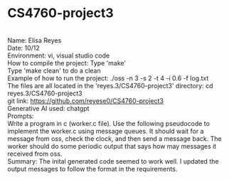 # CS4760-project3
<br>Name: Elisa Reyes
<br>Date: 10/12
<br>Environment: vi, visual studio code
<br>How to compile the project: Type 'make'
<br>Type 'make clean' to do a clean
<br> Example of how to run the project: ./oss -n 3 -s 2 -t 4 -i 0.6 -f log.txt
<br>The files are all located in the 'reyes.3/CS4760-project3' directory: cd reyes.3/CS4760-project3
<br> git link: https://github.com/reyese0/CS4760-project3
<br>Generative AI used: chatgpt
<br>Prompts:
<br>Write a program in c (worker.c file). Use the following pseudocode to implement the worker.c using message queues. It should wait for a message from oss, check the clock, and then send a message back. The worker should do some periodic output that says how may messages it received from oss.
<br>Summary: The inital generated code seemed to work well. I updated the output messages to follow the format in the requirements.